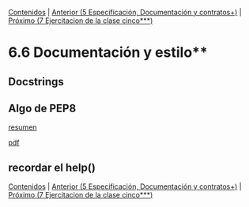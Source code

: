 [Contenidos](../Contenidos.md) \| [Anterior (5 Especificación, Documentación y contratos+)](04_Especificación.md) \| [Próximo (7 Ejercitacion de la clase cinco***)](06_Ejercicios.md)

# 6.6 Documentación y estilo**

## Docstrings

## Algo de PEP8
[resumen](https://bioinf.comav.upv.es/courses/linux/python/estilo.html)

[pdf](http://recursospython.com/pep8es.pdf)

## recordar el help()

[Contenidos](../Contenidos.md) \| [Anterior (5 Especificación, Documentación y contratos+)](04_Especificación.md) \| [Próximo (7 Ejercitacion de la clase cinco***)](06_Ejercicios.md)

